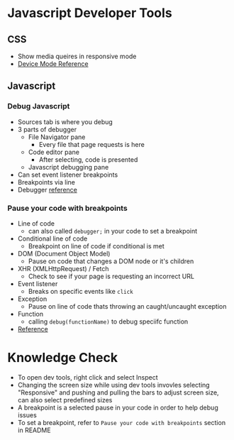 # Javascript Developer Tools

## CSS
* Show media queires in responsive mode
* [Device Mode Reference](https://developer.chrome.com/docs/devtools/device-mode/)

## Javascript
### Debug Javascript
* Sources tab is where you debug
* 3 parts of debugger
    * File Navigator pane
        * Every file that page requests is here
    * Code editor pane
        * After selecting, code is presented
    * Javascript debugging pane
* Can set event listener breakpoints
* Breakpoints via line
* Debugger [reference](https://developer.chrome.com/docs/devtools/javascript/)

### Pause your code with breakpoints
* Line of code
    * can also called `debugger;` in your code to set a breakpoint
* Conditional line of code
    * Breakpoint on line of code if conditional is met
* DOM (Document Object Model)
    * Pause on code that changes a DOM node or it's children
* XHR (XMLHttpRequest) / Fetch
    * Check to see if your page is requesting an incorrect URL
* Event listener
    * Breaks on specific events like `click` 
* Exception
    * Pause on line of code thats throwing an caught/uncaught exception
* Function
    * calling `debug(functionName)` to debug speciifc function
* [Reference](https://developer.chrome.com/docs/devtools/javascript/breakpoints/)

# Knowledge Check
* To open dev tools, right click and select Inspect
* Changing the screen size while using dev tools invovles selecting "Responsive" and pushing and pulling the bars to adjust screen size, can also select predefined sizes
* A breakpoint is a selected pause in your code in order to help debug issues
* To set a breakpoint, refer to `Pause your code with breakpoints` section in README